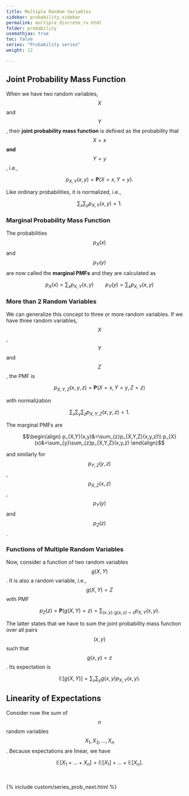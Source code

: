 ```yaml
---
title: Multiple Random Variables
sidebar: probability_sidebar
permalink: multiple_discrete_rv.html
folder: probability
usemathjax: true
toc: false
series: "Probability series"
weight: 12

---
```


## Joint Probability Mass Function

When we have two random variables, $$X$$ and $$Y$$, their **joint probability mass function** is defined as the probability that $$X=x$$ **and** $$Y=y$$, i.e.,

$$p_{X,Y}(x,y)=\mathbf{P}(X=x, Y=y).$$

Like ordinary probabilities, it is normalized, i.e.,

$$\sum_{x}\sum_{y}p_{X,Y}(x,y)=1.$$

### Marginal Probability Mass Function

The probabilities $$p_X(x)$$ and $$p_Y(y)$$ are now called the **marginal PMFs** and they are calculated as

$$p_X(x)=\sum_{x}p_{X,Y}(x,y)\qquad p_Y(y)=\sum_{x}p_{X,Y}(x,y)$$

### More than 2 Random Variables

We can generalize this concept to three or more random variables. If we have three random variables, $$X$$, $$Y$$ and $$Z$$, the PMF is

$$p_{X,Y,Z}(x,y,z)=\mathbf{P}(X=x,Y=y,Z=z)$$

with normalization

$$\sum_{x}\sum_{y}\sum_{z}p_{X,Y,Z}(x,y,z)=1.$$

The marginal PMFs are

$$\begin{align}
p_{X,Y}(x,y)&=\sum_{z}p_{X,Y,Z}(x,y,z)\\
p_{X}(x)&=\sum_{y}\sum_{z}p_{X,Y,Z}(x,y,z)
\end{align}$$

and similarly for $$p_{Y,Z}(y,z)$$, $$p_{X,Z}(x,z)$$, $$p_{Y}(y)$$ and $$p_{Z}(z)$$.

### Functions of Multiple Random Variables

Now, consider a function of two random variables $$g(X,Y)$$. It is also a random variable, i.e., $$g(X,Y)=Z$$ with PMF

$$p_Z(z)=\mathbf{P}(g(X,Y)=z)=\sum_{(x,y):\,g(x,y)=z}p_{X,Y}(x,y).$$

The latter states that we have to sum the joint probability mass function over all pairs $$(x,y)$$ such that $$g(x,y)=z$$. Its expectation is

$$\mathbb{E}[g(X,Y)]=\sum_{x}\sum_{y}g(x,y)p_{X,Y}(x,y).$$

## Linearity of Expectations

Consider now the sum of $$n$$ random variables $$X_1, X_2,\ldots,X_n$$. Because expectations are linear, we have

$$\mathbb{E}[X_1+\ldots+X_n]=\mathbb{E}[X_1]+\ldots+\mathbb{E}[X_n].$$


<br>

{% include custom/series_prob_next.html %}
